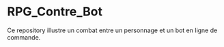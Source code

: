 # RPG_Contre_Bot
Ce repository illustre un combat entre un personnage et un bot en ligne de commande.
